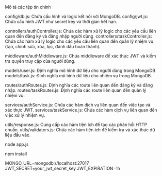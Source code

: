 <!-- Tệp hướng dẫn sử dụng ứng dụng -->
Mô tả các tệp tin chính
<!-- /config -->
config/db.js: Chứa cấu hình và logic kết nối với MongoDB.
config/jwt.js: Chứa cấu hình JWT như secret key và thời gian hết hạn.

<!-- /controllers -->
controllers/authController.js: Chứa các hàm xử lý logic cho các yêu cầu liên quan đến đăng ký và đăng nhập người dùng.
controllers/taskController.js: Chứa các hàm xử lý logic cho các yêu cầu liên quan đến quản lý nhiệm vụ (tạo, chỉnh sửa, xóa, lọc, đánh dấu hoàn thành).

<!-- /middleware -->
middleware/authMiddleware.js: Chứa middleware để xác thực JWT và kiểm tra quyền truy cập của người dùng.

<!-- /models -->
models/user.js: Định nghĩa mô hình dữ liệu cho người dùng trong MongoDB.
models/task.js: Định nghĩa mô hình dữ liệu cho nhiệm vụ trong MongoDB.

<!-- /routes -->
routes/authRoutes.js: Định nghĩa các route liên quan đến đăng ký và đăng nhập.
routes/taskRoutes.js: Định nghĩa các route liên quan đến quản lý nhiệm vụ.

<!-- /service -->
services/authService.js: Chứa các hàm dịch vụ liên quan đến việc tạo và xác thực JWT.
services/taskService.js: Chứa các hàm dịch vụ liên quan đến việc xử lý nhiệm vụ.

<!-- /utils -->
utils/response.js: Cung cấp các hàm tiện ích để tạo các phản hồi HTTP chuẩn.
utils/validators.js: Chứa các hàm tiện ích để kiểm tra và xác thực dữ liệu đầu vào.

<!-- Khởi động server: -->
node app.js

<!-- Cài đặt phụ thuộc -->
npm install

<!-- Tạo file .env và cấu hình các biến môi trường: -->
MONGO_URL=mongodb://localhost:27017
JWT_SECRET=your_jwt_secret_key
JWT_EXPIRATION=1h


